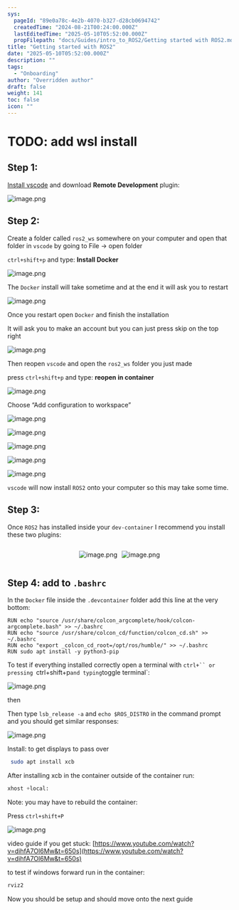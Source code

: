 ```yaml
---
sys:
  pageId: "89e0a78c-4e2b-4070-b327-d28cb0694742"
  createdTime: "2024-08-21T00:24:00.000Z"
  lastEditedTime: "2025-05-10T05:52:00.000Z"
  propFilepath: "docs/Guides/intro_to_ROS2/Getting started with ROS2.md"
title: "Getting started with ROS2"
date: "2025-05-10T05:52:00.000Z"
description: ""
tags:
  - "Onboarding"
author: "Overridden author"
draft: false
weight: 141
toc: false
icon: ""
---
```


# TODO: add wsl install

## Step 1:

[Install vscode](https://code.visualstudio.com/download) and download **Remote Development** plugin:

![image.png](https://prod-files-secure.s3.us-west-2.amazonaws.com/d518164a-d88e-44d1-a4ee-3adb3bd8bce0/efb52993-1881-4a40-b95e-6f020334f022/image.png?X-Amz-Algorithm=AWS4-HMAC-SHA256&X-Amz-Content-Sha256=UNSIGNED-PAYLOAD&X-Amz-Credential=ASIAZI2LB4664LK4G432%2F20250612%2Fus-west-2%2Fs3%2Faws4_request&X-Amz-Date=20250612T081259Z&X-Amz-Expires=3600&X-Amz-Security-Token=IQoJb3JpZ2luX2VjEBAaCXVzLXdlc3QtMiJIMEYCIQDflHCpvKnHYfBp3iK%2FMAdtCdCHgCTs8ru%2Fyz5TAu%2Bt0QIhALl7B1lFBuvfkW3FgfqOjNVLPji9UEJ7v7zd41oo1QrkKogECOn%2F%2F%2F%2F%2F%2F%2F%2F%2F%2FwEQABoMNjM3NDIzMTgzODA1IgxpRztCgc%2F1PJGO09oq3ANGqYfsNko2Tnr5TuVooBf1r6%2BwevlDr3KtSXsLDepn3E435dFLkqFxUPZPTflQIO%2B4%2Ba9mxRbSE%2FuIES9SCxU%2BooayeYyGf9RK7%2F%2FTpbSfA2vvhndp7X90i8BH5Ja%2F5FDd5Ogp3dnpQkBW4hPJX3oucdxNP4F9Ru3ZedisujNkTbtLbh5qjayTIXPoNHO4hN9fgHwA2uTr%2BU4NGtVPEHpUGugO129cL7r9FFQ0cGLalLDoMFmGF3ry736wTubGUhsnnrVJ%2FzxNkXLgjHFy0ZXLXbtyhy%2FcA5dh2lSh7%2FKhasZWfUB1RGUybBTlI%2Bbqv5pMuzX1Ia%2BKf6TvwO5q%2FxLCvh%2F2OywDHhH9r2pj2vjgNE64xa89gzpRnL6tWvshQc3mycWQELQlfifJebPZmDSN1FQOSgRjYCgoGGlUb6%2FLHWXdKPKrKT7NYOuhJlMAufFHzOtwSQ3mTgmpXoHxJtLxTm0r%2BkSNA0Xp%2B4%2BPYutHdmc9n%2FXSL1lupRQwFbKzMzUpiT0sd0HQ%2FSlC48bzMoA4DmV92EX%2FRqeKoALFx4PsLrw3moAEJfanrCbAH479b1gPxlPgevUzzW0ZDFj4wLl8KaA7XWvBigrXXlfldQp56ZnROXGpH4ssE2Q%2BUDDziKrCBjqkAaSJNqZQTcPgsuTLKgm8ePX%2B2wfoydcmOhGR1ezUpZVz2b8qMoAYLaL3chQFk4oTF%2FeRmZGeY0cuihxqYTHaoWLsMTaXqB%2F0%2F2R%2FUUinnUWQbbMN40MnQMkMf%2FV8jt62tzVnfsEL3Cv9R0DstNI%2Fk6CaV0kvDMTWE0RJlTZDou%2BiqWDLgsvLNrwt0KNgaQZoI40UQAMvQzm6DZOa15SrxXKz4%2FZ8&X-Amz-Signature=c607b4627117f82f48580b9c2576d99e8b7a7cd1140ca96fa8ceca2791247b9b&X-Amz-SignedHeaders=host&x-amz-checksum-mode=ENABLED&x-id=GetObject)

## Step 2:

Create a folder called `ros2_ws` somewhere on your computer and open that folder in `vscode` by going to File → open folder 

`ctrl+shift+p` and type: **Install Docker**

![image.png](https://prod-files-secure.s3.us-west-2.amazonaws.com/d518164a-d88e-44d1-a4ee-3adb3bd8bce0/2269dc0e-1cd5-47ff-bceb-c04ad9b2eab0/image.png?X-Amz-Algorithm=AWS4-HMAC-SHA256&X-Amz-Content-Sha256=UNSIGNED-PAYLOAD&X-Amz-Credential=ASIAZI2LB4664LK4G432%2F20250612%2Fus-west-2%2Fs3%2Faws4_request&X-Amz-Date=20250612T081259Z&X-Amz-Expires=3600&X-Amz-Security-Token=IQoJb3JpZ2luX2VjEBAaCXVzLXdlc3QtMiJIMEYCIQDflHCpvKnHYfBp3iK%2FMAdtCdCHgCTs8ru%2Fyz5TAu%2Bt0QIhALl7B1lFBuvfkW3FgfqOjNVLPji9UEJ7v7zd41oo1QrkKogECOn%2F%2F%2F%2F%2F%2F%2F%2F%2F%2FwEQABoMNjM3NDIzMTgzODA1IgxpRztCgc%2F1PJGO09oq3ANGqYfsNko2Tnr5TuVooBf1r6%2BwevlDr3KtSXsLDepn3E435dFLkqFxUPZPTflQIO%2B4%2Ba9mxRbSE%2FuIES9SCxU%2BooayeYyGf9RK7%2F%2FTpbSfA2vvhndp7X90i8BH5Ja%2F5FDd5Ogp3dnpQkBW4hPJX3oucdxNP4F9Ru3ZedisujNkTbtLbh5qjayTIXPoNHO4hN9fgHwA2uTr%2BU4NGtVPEHpUGugO129cL7r9FFQ0cGLalLDoMFmGF3ry736wTubGUhsnnrVJ%2FzxNkXLgjHFy0ZXLXbtyhy%2FcA5dh2lSh7%2FKhasZWfUB1RGUybBTlI%2Bbqv5pMuzX1Ia%2BKf6TvwO5q%2FxLCvh%2F2OywDHhH9r2pj2vjgNE64xa89gzpRnL6tWvshQc3mycWQELQlfifJebPZmDSN1FQOSgRjYCgoGGlUb6%2FLHWXdKPKrKT7NYOuhJlMAufFHzOtwSQ3mTgmpXoHxJtLxTm0r%2BkSNA0Xp%2B4%2BPYutHdmc9n%2FXSL1lupRQwFbKzMzUpiT0sd0HQ%2FSlC48bzMoA4DmV92EX%2FRqeKoALFx4PsLrw3moAEJfanrCbAH479b1gPxlPgevUzzW0ZDFj4wLl8KaA7XWvBigrXXlfldQp56ZnROXGpH4ssE2Q%2BUDDziKrCBjqkAaSJNqZQTcPgsuTLKgm8ePX%2B2wfoydcmOhGR1ezUpZVz2b8qMoAYLaL3chQFk4oTF%2FeRmZGeY0cuihxqYTHaoWLsMTaXqB%2F0%2F2R%2FUUinnUWQbbMN40MnQMkMf%2FV8jt62tzVnfsEL3Cv9R0DstNI%2Fk6CaV0kvDMTWE0RJlTZDou%2BiqWDLgsvLNrwt0KNgaQZoI40UQAMvQzm6DZOa15SrxXKz4%2FZ8&X-Amz-Signature=0d961a6cfa7131a6a5ac0183ca6d54bc988187799c72262b7926b909a9097f8c&X-Amz-SignedHeaders=host&x-amz-checksum-mode=ENABLED&x-id=GetObject)

The `Docker` install will take sometime and at the end it will ask you to restart

![image.png](https://prod-files-secure.s3.us-west-2.amazonaws.com/d518164a-d88e-44d1-a4ee-3adb3bd8bce0/ed233f78-be33-4b1f-b89c-9c346c0e961e/image.png?X-Amz-Algorithm=AWS4-HMAC-SHA256&X-Amz-Content-Sha256=UNSIGNED-PAYLOAD&X-Amz-Credential=ASIAZI2LB4664LK4G432%2F20250612%2Fus-west-2%2Fs3%2Faws4_request&X-Amz-Date=20250612T081259Z&X-Amz-Expires=3600&X-Amz-Security-Token=IQoJb3JpZ2luX2VjEBAaCXVzLXdlc3QtMiJIMEYCIQDflHCpvKnHYfBp3iK%2FMAdtCdCHgCTs8ru%2Fyz5TAu%2Bt0QIhALl7B1lFBuvfkW3FgfqOjNVLPji9UEJ7v7zd41oo1QrkKogECOn%2F%2F%2F%2F%2F%2F%2F%2F%2F%2FwEQABoMNjM3NDIzMTgzODA1IgxpRztCgc%2F1PJGO09oq3ANGqYfsNko2Tnr5TuVooBf1r6%2BwevlDr3KtSXsLDepn3E435dFLkqFxUPZPTflQIO%2B4%2Ba9mxRbSE%2FuIES9SCxU%2BooayeYyGf9RK7%2F%2FTpbSfA2vvhndp7X90i8BH5Ja%2F5FDd5Ogp3dnpQkBW4hPJX3oucdxNP4F9Ru3ZedisujNkTbtLbh5qjayTIXPoNHO4hN9fgHwA2uTr%2BU4NGtVPEHpUGugO129cL7r9FFQ0cGLalLDoMFmGF3ry736wTubGUhsnnrVJ%2FzxNkXLgjHFy0ZXLXbtyhy%2FcA5dh2lSh7%2FKhasZWfUB1RGUybBTlI%2Bbqv5pMuzX1Ia%2BKf6TvwO5q%2FxLCvh%2F2OywDHhH9r2pj2vjgNE64xa89gzpRnL6tWvshQc3mycWQELQlfifJebPZmDSN1FQOSgRjYCgoGGlUb6%2FLHWXdKPKrKT7NYOuhJlMAufFHzOtwSQ3mTgmpXoHxJtLxTm0r%2BkSNA0Xp%2B4%2BPYutHdmc9n%2FXSL1lupRQwFbKzMzUpiT0sd0HQ%2FSlC48bzMoA4DmV92EX%2FRqeKoALFx4PsLrw3moAEJfanrCbAH479b1gPxlPgevUzzW0ZDFj4wLl8KaA7XWvBigrXXlfldQp56ZnROXGpH4ssE2Q%2BUDDziKrCBjqkAaSJNqZQTcPgsuTLKgm8ePX%2B2wfoydcmOhGR1ezUpZVz2b8qMoAYLaL3chQFk4oTF%2FeRmZGeY0cuihxqYTHaoWLsMTaXqB%2F0%2F2R%2FUUinnUWQbbMN40MnQMkMf%2FV8jt62tzVnfsEL3Cv9R0DstNI%2Fk6CaV0kvDMTWE0RJlTZDou%2BiqWDLgsvLNrwt0KNgaQZoI40UQAMvQzm6DZOa15SrxXKz4%2FZ8&X-Amz-Signature=3dca43dff4b3432a939988d18eb4251eb4c1f138d00295ee508a1cb02dcbb805&X-Amz-SignedHeaders=host&x-amz-checksum-mode=ENABLED&x-id=GetObject)

Once you restart open `Docker` and finish the installation

It will ask you to make an account but you can just press skip on the top right

![image.png](https://prod-files-secure.s3.us-west-2.amazonaws.com/d518164a-d88e-44d1-a4ee-3adb3bd8bce0/21010ad9-1659-4fd9-9f59-9932a09b2a3d/image.png?X-Amz-Algorithm=AWS4-HMAC-SHA256&X-Amz-Content-Sha256=UNSIGNED-PAYLOAD&X-Amz-Credential=ASIAZI2LB4664LK4G432%2F20250612%2Fus-west-2%2Fs3%2Faws4_request&X-Amz-Date=20250612T081259Z&X-Amz-Expires=3600&X-Amz-Security-Token=IQoJb3JpZ2luX2VjEBAaCXVzLXdlc3QtMiJIMEYCIQDflHCpvKnHYfBp3iK%2FMAdtCdCHgCTs8ru%2Fyz5TAu%2Bt0QIhALl7B1lFBuvfkW3FgfqOjNVLPji9UEJ7v7zd41oo1QrkKogECOn%2F%2F%2F%2F%2F%2F%2F%2F%2F%2FwEQABoMNjM3NDIzMTgzODA1IgxpRztCgc%2F1PJGO09oq3ANGqYfsNko2Tnr5TuVooBf1r6%2BwevlDr3KtSXsLDepn3E435dFLkqFxUPZPTflQIO%2B4%2Ba9mxRbSE%2FuIES9SCxU%2BooayeYyGf9RK7%2F%2FTpbSfA2vvhndp7X90i8BH5Ja%2F5FDd5Ogp3dnpQkBW4hPJX3oucdxNP4F9Ru3ZedisujNkTbtLbh5qjayTIXPoNHO4hN9fgHwA2uTr%2BU4NGtVPEHpUGugO129cL7r9FFQ0cGLalLDoMFmGF3ry736wTubGUhsnnrVJ%2FzxNkXLgjHFy0ZXLXbtyhy%2FcA5dh2lSh7%2FKhasZWfUB1RGUybBTlI%2Bbqv5pMuzX1Ia%2BKf6TvwO5q%2FxLCvh%2F2OywDHhH9r2pj2vjgNE64xa89gzpRnL6tWvshQc3mycWQELQlfifJebPZmDSN1FQOSgRjYCgoGGlUb6%2FLHWXdKPKrKT7NYOuhJlMAufFHzOtwSQ3mTgmpXoHxJtLxTm0r%2BkSNA0Xp%2B4%2BPYutHdmc9n%2FXSL1lupRQwFbKzMzUpiT0sd0HQ%2FSlC48bzMoA4DmV92EX%2FRqeKoALFx4PsLrw3moAEJfanrCbAH479b1gPxlPgevUzzW0ZDFj4wLl8KaA7XWvBigrXXlfldQp56ZnROXGpH4ssE2Q%2BUDDziKrCBjqkAaSJNqZQTcPgsuTLKgm8ePX%2B2wfoydcmOhGR1ezUpZVz2b8qMoAYLaL3chQFk4oTF%2FeRmZGeY0cuihxqYTHaoWLsMTaXqB%2F0%2F2R%2FUUinnUWQbbMN40MnQMkMf%2FV8jt62tzVnfsEL3Cv9R0DstNI%2Fk6CaV0kvDMTWE0RJlTZDou%2BiqWDLgsvLNrwt0KNgaQZoI40UQAMvQzm6DZOa15SrxXKz4%2FZ8&X-Amz-Signature=892e596153abfa5f60cdc140db4be1a752dad844194952faf944aefe412827bc&X-Amz-SignedHeaders=host&x-amz-checksum-mode=ENABLED&x-id=GetObject)

Then reopen `vscode` and open the `ros2_ws` folder you just made

press `ctrl+shift+p` and type: **reopen in container**

![image.png](https://prod-files-secure.s3.us-west-2.amazonaws.com/d518164a-d88e-44d1-a4ee-3adb3bd8bce0/4e93b8c2-41ad-488c-8095-c74205196118/image.png?X-Amz-Algorithm=AWS4-HMAC-SHA256&X-Amz-Content-Sha256=UNSIGNED-PAYLOAD&X-Amz-Credential=ASIAZI2LB4664LK4G432%2F20250612%2Fus-west-2%2Fs3%2Faws4_request&X-Amz-Date=20250612T081259Z&X-Amz-Expires=3600&X-Amz-Security-Token=IQoJb3JpZ2luX2VjEBAaCXVzLXdlc3QtMiJIMEYCIQDflHCpvKnHYfBp3iK%2FMAdtCdCHgCTs8ru%2Fyz5TAu%2Bt0QIhALl7B1lFBuvfkW3FgfqOjNVLPji9UEJ7v7zd41oo1QrkKogECOn%2F%2F%2F%2F%2F%2F%2F%2F%2F%2FwEQABoMNjM3NDIzMTgzODA1IgxpRztCgc%2F1PJGO09oq3ANGqYfsNko2Tnr5TuVooBf1r6%2BwevlDr3KtSXsLDepn3E435dFLkqFxUPZPTflQIO%2B4%2Ba9mxRbSE%2FuIES9SCxU%2BooayeYyGf9RK7%2F%2FTpbSfA2vvhndp7X90i8BH5Ja%2F5FDd5Ogp3dnpQkBW4hPJX3oucdxNP4F9Ru3ZedisujNkTbtLbh5qjayTIXPoNHO4hN9fgHwA2uTr%2BU4NGtVPEHpUGugO129cL7r9FFQ0cGLalLDoMFmGF3ry736wTubGUhsnnrVJ%2FzxNkXLgjHFy0ZXLXbtyhy%2FcA5dh2lSh7%2FKhasZWfUB1RGUybBTlI%2Bbqv5pMuzX1Ia%2BKf6TvwO5q%2FxLCvh%2F2OywDHhH9r2pj2vjgNE64xa89gzpRnL6tWvshQc3mycWQELQlfifJebPZmDSN1FQOSgRjYCgoGGlUb6%2FLHWXdKPKrKT7NYOuhJlMAufFHzOtwSQ3mTgmpXoHxJtLxTm0r%2BkSNA0Xp%2B4%2BPYutHdmc9n%2FXSL1lupRQwFbKzMzUpiT0sd0HQ%2FSlC48bzMoA4DmV92EX%2FRqeKoALFx4PsLrw3moAEJfanrCbAH479b1gPxlPgevUzzW0ZDFj4wLl8KaA7XWvBigrXXlfldQp56ZnROXGpH4ssE2Q%2BUDDziKrCBjqkAaSJNqZQTcPgsuTLKgm8ePX%2B2wfoydcmOhGR1ezUpZVz2b8qMoAYLaL3chQFk4oTF%2FeRmZGeY0cuihxqYTHaoWLsMTaXqB%2F0%2F2R%2FUUinnUWQbbMN40MnQMkMf%2FV8jt62tzVnfsEL3Cv9R0DstNI%2Fk6CaV0kvDMTWE0RJlTZDou%2BiqWDLgsvLNrwt0KNgaQZoI40UQAMvQzm6DZOa15SrxXKz4%2FZ8&X-Amz-Signature=e9190f2720c55995bc6bd6c30247b3ba5d9066f3bbce2d24a8bddb815d44d051&X-Amz-SignedHeaders=host&x-amz-checksum-mode=ENABLED&x-id=GetObject)

Choose “Add configuration to workspace”

![image.png](https://prod-files-secure.s3.us-west-2.amazonaws.com/d518164a-d88e-44d1-a4ee-3adb3bd8bce0/9560b282-5060-4989-ba37-97e7b2c22476/image.png?X-Amz-Algorithm=AWS4-HMAC-SHA256&X-Amz-Content-Sha256=UNSIGNED-PAYLOAD&X-Amz-Credential=ASIAZI2LB4664LK4G432%2F20250612%2Fus-west-2%2Fs3%2Faws4_request&X-Amz-Date=20250612T081259Z&X-Amz-Expires=3600&X-Amz-Security-Token=IQoJb3JpZ2luX2VjEBAaCXVzLXdlc3QtMiJIMEYCIQDflHCpvKnHYfBp3iK%2FMAdtCdCHgCTs8ru%2Fyz5TAu%2Bt0QIhALl7B1lFBuvfkW3FgfqOjNVLPji9UEJ7v7zd41oo1QrkKogECOn%2F%2F%2F%2F%2F%2F%2F%2F%2F%2FwEQABoMNjM3NDIzMTgzODA1IgxpRztCgc%2F1PJGO09oq3ANGqYfsNko2Tnr5TuVooBf1r6%2BwevlDr3KtSXsLDepn3E435dFLkqFxUPZPTflQIO%2B4%2Ba9mxRbSE%2FuIES9SCxU%2BooayeYyGf9RK7%2F%2FTpbSfA2vvhndp7X90i8BH5Ja%2F5FDd5Ogp3dnpQkBW4hPJX3oucdxNP4F9Ru3ZedisujNkTbtLbh5qjayTIXPoNHO4hN9fgHwA2uTr%2BU4NGtVPEHpUGugO129cL7r9FFQ0cGLalLDoMFmGF3ry736wTubGUhsnnrVJ%2FzxNkXLgjHFy0ZXLXbtyhy%2FcA5dh2lSh7%2FKhasZWfUB1RGUybBTlI%2Bbqv5pMuzX1Ia%2BKf6TvwO5q%2FxLCvh%2F2OywDHhH9r2pj2vjgNE64xa89gzpRnL6tWvshQc3mycWQELQlfifJebPZmDSN1FQOSgRjYCgoGGlUb6%2FLHWXdKPKrKT7NYOuhJlMAufFHzOtwSQ3mTgmpXoHxJtLxTm0r%2BkSNA0Xp%2B4%2BPYutHdmc9n%2FXSL1lupRQwFbKzMzUpiT0sd0HQ%2FSlC48bzMoA4DmV92EX%2FRqeKoALFx4PsLrw3moAEJfanrCbAH479b1gPxlPgevUzzW0ZDFj4wLl8KaA7XWvBigrXXlfldQp56ZnROXGpH4ssE2Q%2BUDDziKrCBjqkAaSJNqZQTcPgsuTLKgm8ePX%2B2wfoydcmOhGR1ezUpZVz2b8qMoAYLaL3chQFk4oTF%2FeRmZGeY0cuihxqYTHaoWLsMTaXqB%2F0%2F2R%2FUUinnUWQbbMN40MnQMkMf%2FV8jt62tzVnfsEL3Cv9R0DstNI%2Fk6CaV0kvDMTWE0RJlTZDou%2BiqWDLgsvLNrwt0KNgaQZoI40UQAMvQzm6DZOa15SrxXKz4%2FZ8&X-Amz-Signature=d6758989a882700ca0ee0d226887621a09844355cf3f89304fe15ee4d78d42f8&X-Amz-SignedHeaders=host&x-amz-checksum-mode=ENABLED&x-id=GetObject)

![image.png](https://prod-files-secure.s3.us-west-2.amazonaws.com/d518164a-d88e-44d1-a4ee-3adb3bd8bce0/2ee63f81-886b-48e8-a553-dc6e5eac99e4/image.png?X-Amz-Algorithm=AWS4-HMAC-SHA256&X-Amz-Content-Sha256=UNSIGNED-PAYLOAD&X-Amz-Credential=ASIAZI2LB4664LK4G432%2F20250612%2Fus-west-2%2Fs3%2Faws4_request&X-Amz-Date=20250612T081259Z&X-Amz-Expires=3600&X-Amz-Security-Token=IQoJb3JpZ2luX2VjEBAaCXVzLXdlc3QtMiJIMEYCIQDflHCpvKnHYfBp3iK%2FMAdtCdCHgCTs8ru%2Fyz5TAu%2Bt0QIhALl7B1lFBuvfkW3FgfqOjNVLPji9UEJ7v7zd41oo1QrkKogECOn%2F%2F%2F%2F%2F%2F%2F%2F%2F%2FwEQABoMNjM3NDIzMTgzODA1IgxpRztCgc%2F1PJGO09oq3ANGqYfsNko2Tnr5TuVooBf1r6%2BwevlDr3KtSXsLDepn3E435dFLkqFxUPZPTflQIO%2B4%2Ba9mxRbSE%2FuIES9SCxU%2BooayeYyGf9RK7%2F%2FTpbSfA2vvhndp7X90i8BH5Ja%2F5FDd5Ogp3dnpQkBW4hPJX3oucdxNP4F9Ru3ZedisujNkTbtLbh5qjayTIXPoNHO4hN9fgHwA2uTr%2BU4NGtVPEHpUGugO129cL7r9FFQ0cGLalLDoMFmGF3ry736wTubGUhsnnrVJ%2FzxNkXLgjHFy0ZXLXbtyhy%2FcA5dh2lSh7%2FKhasZWfUB1RGUybBTlI%2Bbqv5pMuzX1Ia%2BKf6TvwO5q%2FxLCvh%2F2OywDHhH9r2pj2vjgNE64xa89gzpRnL6tWvshQc3mycWQELQlfifJebPZmDSN1FQOSgRjYCgoGGlUb6%2FLHWXdKPKrKT7NYOuhJlMAufFHzOtwSQ3mTgmpXoHxJtLxTm0r%2BkSNA0Xp%2B4%2BPYutHdmc9n%2FXSL1lupRQwFbKzMzUpiT0sd0HQ%2FSlC48bzMoA4DmV92EX%2FRqeKoALFx4PsLrw3moAEJfanrCbAH479b1gPxlPgevUzzW0ZDFj4wLl8KaA7XWvBigrXXlfldQp56ZnROXGpH4ssE2Q%2BUDDziKrCBjqkAaSJNqZQTcPgsuTLKgm8ePX%2B2wfoydcmOhGR1ezUpZVz2b8qMoAYLaL3chQFk4oTF%2FeRmZGeY0cuihxqYTHaoWLsMTaXqB%2F0%2F2R%2FUUinnUWQbbMN40MnQMkMf%2FV8jt62tzVnfsEL3Cv9R0DstNI%2Fk6CaV0kvDMTWE0RJlTZDou%2BiqWDLgsvLNrwt0KNgaQZoI40UQAMvQzm6DZOa15SrxXKz4%2FZ8&X-Amz-Signature=cd7b0dbd353dceef1b048537b53fb7a677c766c8d23af9f02f5e7316ca7a2d41&X-Amz-SignedHeaders=host&x-amz-checksum-mode=ENABLED&x-id=GetObject)

![image.png](https://prod-files-secure.s3.us-west-2.amazonaws.com/d518164a-d88e-44d1-a4ee-3adb3bd8bce0/ae1580b2-b048-407e-aed9-b584224a7a04/image.png?X-Amz-Algorithm=AWS4-HMAC-SHA256&X-Amz-Content-Sha256=UNSIGNED-PAYLOAD&X-Amz-Credential=ASIAZI2LB4664LK4G432%2F20250612%2Fus-west-2%2Fs3%2Faws4_request&X-Amz-Date=20250612T081259Z&X-Amz-Expires=3600&X-Amz-Security-Token=IQoJb3JpZ2luX2VjEBAaCXVzLXdlc3QtMiJIMEYCIQDflHCpvKnHYfBp3iK%2FMAdtCdCHgCTs8ru%2Fyz5TAu%2Bt0QIhALl7B1lFBuvfkW3FgfqOjNVLPji9UEJ7v7zd41oo1QrkKogECOn%2F%2F%2F%2F%2F%2F%2F%2F%2F%2FwEQABoMNjM3NDIzMTgzODA1IgxpRztCgc%2F1PJGO09oq3ANGqYfsNko2Tnr5TuVooBf1r6%2BwevlDr3KtSXsLDepn3E435dFLkqFxUPZPTflQIO%2B4%2Ba9mxRbSE%2FuIES9SCxU%2BooayeYyGf9RK7%2F%2FTpbSfA2vvhndp7X90i8BH5Ja%2F5FDd5Ogp3dnpQkBW4hPJX3oucdxNP4F9Ru3ZedisujNkTbtLbh5qjayTIXPoNHO4hN9fgHwA2uTr%2BU4NGtVPEHpUGugO129cL7r9FFQ0cGLalLDoMFmGF3ry736wTubGUhsnnrVJ%2FzxNkXLgjHFy0ZXLXbtyhy%2FcA5dh2lSh7%2FKhasZWfUB1RGUybBTlI%2Bbqv5pMuzX1Ia%2BKf6TvwO5q%2FxLCvh%2F2OywDHhH9r2pj2vjgNE64xa89gzpRnL6tWvshQc3mycWQELQlfifJebPZmDSN1FQOSgRjYCgoGGlUb6%2FLHWXdKPKrKT7NYOuhJlMAufFHzOtwSQ3mTgmpXoHxJtLxTm0r%2BkSNA0Xp%2B4%2BPYutHdmc9n%2FXSL1lupRQwFbKzMzUpiT0sd0HQ%2FSlC48bzMoA4DmV92EX%2FRqeKoALFx4PsLrw3moAEJfanrCbAH479b1gPxlPgevUzzW0ZDFj4wLl8KaA7XWvBigrXXlfldQp56ZnROXGpH4ssE2Q%2BUDDziKrCBjqkAaSJNqZQTcPgsuTLKgm8ePX%2B2wfoydcmOhGR1ezUpZVz2b8qMoAYLaL3chQFk4oTF%2FeRmZGeY0cuihxqYTHaoWLsMTaXqB%2F0%2F2R%2FUUinnUWQbbMN40MnQMkMf%2FV8jt62tzVnfsEL3Cv9R0DstNI%2Fk6CaV0kvDMTWE0RJlTZDou%2BiqWDLgsvLNrwt0KNgaQZoI40UQAMvQzm6DZOa15SrxXKz4%2FZ8&X-Amz-Signature=850d3225f2d1f2c05ee470936063d7ac98f3d3ab6839ea188684cc3cf83e01de&X-Amz-SignedHeaders=host&x-amz-checksum-mode=ENABLED&x-id=GetObject)

![image.png](https://prod-files-secure.s3.us-west-2.amazonaws.com/d518164a-d88e-44d1-a4ee-3adb3bd8bce0/53255b28-f75e-430f-b9e3-c0ac8577e42b/image.png?X-Amz-Algorithm=AWS4-HMAC-SHA256&X-Amz-Content-Sha256=UNSIGNED-PAYLOAD&X-Amz-Credential=ASIAZI2LB4664LK4G432%2F20250612%2Fus-west-2%2Fs3%2Faws4_request&X-Amz-Date=20250612T081259Z&X-Amz-Expires=3600&X-Amz-Security-Token=IQoJb3JpZ2luX2VjEBAaCXVzLXdlc3QtMiJIMEYCIQDflHCpvKnHYfBp3iK%2FMAdtCdCHgCTs8ru%2Fyz5TAu%2Bt0QIhALl7B1lFBuvfkW3FgfqOjNVLPji9UEJ7v7zd41oo1QrkKogECOn%2F%2F%2F%2F%2F%2F%2F%2F%2F%2FwEQABoMNjM3NDIzMTgzODA1IgxpRztCgc%2F1PJGO09oq3ANGqYfsNko2Tnr5TuVooBf1r6%2BwevlDr3KtSXsLDepn3E435dFLkqFxUPZPTflQIO%2B4%2Ba9mxRbSE%2FuIES9SCxU%2BooayeYyGf9RK7%2F%2FTpbSfA2vvhndp7X90i8BH5Ja%2F5FDd5Ogp3dnpQkBW4hPJX3oucdxNP4F9Ru3ZedisujNkTbtLbh5qjayTIXPoNHO4hN9fgHwA2uTr%2BU4NGtVPEHpUGugO129cL7r9FFQ0cGLalLDoMFmGF3ry736wTubGUhsnnrVJ%2FzxNkXLgjHFy0ZXLXbtyhy%2FcA5dh2lSh7%2FKhasZWfUB1RGUybBTlI%2Bbqv5pMuzX1Ia%2BKf6TvwO5q%2FxLCvh%2F2OywDHhH9r2pj2vjgNE64xa89gzpRnL6tWvshQc3mycWQELQlfifJebPZmDSN1FQOSgRjYCgoGGlUb6%2FLHWXdKPKrKT7NYOuhJlMAufFHzOtwSQ3mTgmpXoHxJtLxTm0r%2BkSNA0Xp%2B4%2BPYutHdmc9n%2FXSL1lupRQwFbKzMzUpiT0sd0HQ%2FSlC48bzMoA4DmV92EX%2FRqeKoALFx4PsLrw3moAEJfanrCbAH479b1gPxlPgevUzzW0ZDFj4wLl8KaA7XWvBigrXXlfldQp56ZnROXGpH4ssE2Q%2BUDDziKrCBjqkAaSJNqZQTcPgsuTLKgm8ePX%2B2wfoydcmOhGR1ezUpZVz2b8qMoAYLaL3chQFk4oTF%2FeRmZGeY0cuihxqYTHaoWLsMTaXqB%2F0%2F2R%2FUUinnUWQbbMN40MnQMkMf%2FV8jt62tzVnfsEL3Cv9R0DstNI%2Fk6CaV0kvDMTWE0RJlTZDou%2BiqWDLgsvLNrwt0KNgaQZoI40UQAMvQzm6DZOa15SrxXKz4%2FZ8&X-Amz-Signature=36b212c3db7de9ccc89cea41c469ab37322eba4eb39c33c895685b40ae2b6eac&X-Amz-SignedHeaders=host&x-amz-checksum-mode=ENABLED&x-id=GetObject)

![image.png](https://prod-files-secure.s3.us-west-2.amazonaws.com/d518164a-d88e-44d1-a4ee-3adb3bd8bce0/7c562767-5af9-4ffb-97d1-327bcdf4ee00/image.png?X-Amz-Algorithm=AWS4-HMAC-SHA256&X-Amz-Content-Sha256=UNSIGNED-PAYLOAD&X-Amz-Credential=ASIAZI2LB4664LK4G432%2F20250612%2Fus-west-2%2Fs3%2Faws4_request&X-Amz-Date=20250612T081259Z&X-Amz-Expires=3600&X-Amz-Security-Token=IQoJb3JpZ2luX2VjEBAaCXVzLXdlc3QtMiJIMEYCIQDflHCpvKnHYfBp3iK%2FMAdtCdCHgCTs8ru%2Fyz5TAu%2Bt0QIhALl7B1lFBuvfkW3FgfqOjNVLPji9UEJ7v7zd41oo1QrkKogECOn%2F%2F%2F%2F%2F%2F%2F%2F%2F%2FwEQABoMNjM3NDIzMTgzODA1IgxpRztCgc%2F1PJGO09oq3ANGqYfsNko2Tnr5TuVooBf1r6%2BwevlDr3KtSXsLDepn3E435dFLkqFxUPZPTflQIO%2B4%2Ba9mxRbSE%2FuIES9SCxU%2BooayeYyGf9RK7%2F%2FTpbSfA2vvhndp7X90i8BH5Ja%2F5FDd5Ogp3dnpQkBW4hPJX3oucdxNP4F9Ru3ZedisujNkTbtLbh5qjayTIXPoNHO4hN9fgHwA2uTr%2BU4NGtVPEHpUGugO129cL7r9FFQ0cGLalLDoMFmGF3ry736wTubGUhsnnrVJ%2FzxNkXLgjHFy0ZXLXbtyhy%2FcA5dh2lSh7%2FKhasZWfUB1RGUybBTlI%2Bbqv5pMuzX1Ia%2BKf6TvwO5q%2FxLCvh%2F2OywDHhH9r2pj2vjgNE64xa89gzpRnL6tWvshQc3mycWQELQlfifJebPZmDSN1FQOSgRjYCgoGGlUb6%2FLHWXdKPKrKT7NYOuhJlMAufFHzOtwSQ3mTgmpXoHxJtLxTm0r%2BkSNA0Xp%2B4%2BPYutHdmc9n%2FXSL1lupRQwFbKzMzUpiT0sd0HQ%2FSlC48bzMoA4DmV92EX%2FRqeKoALFx4PsLrw3moAEJfanrCbAH479b1gPxlPgevUzzW0ZDFj4wLl8KaA7XWvBigrXXlfldQp56ZnROXGpH4ssE2Q%2BUDDziKrCBjqkAaSJNqZQTcPgsuTLKgm8ePX%2B2wfoydcmOhGR1ezUpZVz2b8qMoAYLaL3chQFk4oTF%2FeRmZGeY0cuihxqYTHaoWLsMTaXqB%2F0%2F2R%2FUUinnUWQbbMN40MnQMkMf%2FV8jt62tzVnfsEL3Cv9R0DstNI%2Fk6CaV0kvDMTWE0RJlTZDou%2BiqWDLgsvLNrwt0KNgaQZoI40UQAMvQzm6DZOa15SrxXKz4%2FZ8&X-Amz-Signature=5a3acd866a8d55b5c49c0ae4b4e5a09a86821cea2b1bf8ae3c276e77d9c5335b&X-Amz-SignedHeaders=host&x-amz-checksum-mode=ENABLED&x-id=GetObject)

`vscode` will now install `ROS2` onto your computer so this may take some time.

## Step 3:

Once `ROS2` has installed inside your `dev-container` I recommend you install these two plugins:

<div style="display: flex;flex-direction: row; column-gap:10px; max-width: 630px;justify-content: center;">
<div>

![image.png](https://prod-files-secure.s3.us-west-2.amazonaws.com/d518164a-d88e-44d1-a4ee-3adb3bd8bce0/3fc3d550-5a54-4ba1-ba6b-faa01cdb7369/image.png?X-Amz-Algorithm=AWS4-HMAC-SHA256&X-Amz-Content-Sha256=UNSIGNED-PAYLOAD&X-Amz-Credential=ASIAZI2LB466524ZJYD4%2F20250612%2Fus-west-2%2Fs3%2Faws4_request&X-Amz-Date=20250612T081300Z&X-Amz-Expires=3600&X-Amz-Security-Token=IQoJb3JpZ2luX2VjEBAaCXVzLXdlc3QtMiJHMEUCIQCjD3cn7Ot76ILC2sv%2BCdOQOP%2B6H0GwrvJJC9k5sVol1wIgSziJJomAYF0WsFUGsVggkhwNJOq7H86Q94j%2BheWgawQqiAQI6f%2F%2F%2F%2F%2F%2F%2F%2F%2F%2FARAAGgw2Mzc0MjMxODM4MDUiDLk7w85HOdPbHH0X4ircA8y85H%2Ba3CAtEGBd5eS8r%2B4wPlySwhjesh2SNUBHlaa49GLGuSFqSxcsR0RzS4QczBR6e8leqRCGa03Eamp%2BkeFux3LKD3MRqksK5qHyG4WsDc%2FA208Xpj1fKAJYMnok3DZ8ml%2FNM6QMmjqfKvYuQhVHO%2B5GXaKzeZ6eqQHhJEvZPgUzNHxnSeRM2gFjBcgD7oYb8Q78ggmPx6z2sUj7pou594JfUmYZuSmUGCZkpYETrWFJb8npdzpxBpcUjSOsjeR0jSzubu2b1%2BuXQkWYxQVxCO34k8Tb6ONoxfMCEHwLl1O6HbfmU1xmw%2BMbvadJlmWUn4FC7Bsd1ctn7Y6iJm%2FucgPsU37lb%2F6NN8%2BXnWemi2NN8zXLPEA1J%2F0TndKen1l3snni%2BobkGF4pDFlEFKigV3LITd%2FRSq5Jf7uJUKNMWpMPfW7ydKmfIPbDAltzWShM%2Bq%2BuW9UUHszoh8I%2FopKLWk2QEB7six4PRLYgu4PehQAU8kmU1zbAvSbVBVtai%2BcbCb7akPPypnHNDo2MsbgjRF8JWqTcwfneR3iUnVyldqYQD5yfU1vMfpWF52P48gBVf1BmGySbyf9%2BiQ0flPj4vKCldPQIqXJqZySErMug3oTjUerBjmm6CoLVMPSIqsIGOqUBHFzUJTrMVTlAIfJF5zjntm0LpE0i1L%2BLjIDzsZ1GnN3d%2F3SRBOxHbMHiiJrbQr0WuCpfpdEjEvn2EhCz0d1djgBiRygR8djnXN%2BXN0aScK737IOGHRaqLvCa0dWYw3RnepBp05GCJ1TspijFM4xoJEl3mHulvIs57g5YuXZ2Vl6oaBN7gJBkFfJEKLsiyhopY9O89QrR6x6xC0PKhKYoel0OPo0g&X-Amz-Signature=754580e44053f56355ccb46222b7dc67b834a19763cc0795e87427887bb5f507&X-Amz-SignedHeaders=host&x-amz-checksum-mode=ENABLED&x-id=GetObject)

</div>
<div>

![image.png](https://prod-files-secure.s3.us-west-2.amazonaws.com/d518164a-d88e-44d1-a4ee-3adb3bd8bce0/d994cc66-13c2-4093-a5a3-f84cf4601a82/image.png?X-Amz-Algorithm=AWS4-HMAC-SHA256&X-Amz-Content-Sha256=UNSIGNED-PAYLOAD&X-Amz-Credential=ASIAZI2LB466VWL4VS7S%2F20250612%2Fus-west-2%2Fs3%2Faws4_request&X-Amz-Date=20250612T081301Z&X-Amz-Expires=3600&X-Amz-Security-Token=IQoJb3JpZ2luX2VjEBAaCXVzLXdlc3QtMiJHMEUCIFyMZhRqlOL8KjWpAvC%2BF2tGgvdM1xEJKmtUZ8OCFttkAiEAjuB7g9j0POONVNsVUtdKvlhwJ4ObYbn%2F2EHpcoIz5HoqiAQI6f%2F%2F%2F%2F%2F%2F%2F%2F%2F%2FARAAGgw2Mzc0MjMxODM4MDUiDB9YgBNI2VT07EovWyrcA7YKYKW1iMwUmZ1w02QoACqpJWcI8IWq9Z49E9dsaNcCBrQvnQMCcygfRbBHC671TS2G4SLSffPU5cPFXbUGx3CrXZ4%2Fox%2FrB4SdLiOWRqUvxQC%2FdUYKmRYz5rPbDlrMtTMcdkQkvOCIOdx97hL5FUQDcpBY%2BRoM37O5Qnq28Wgrl3Zj8Go5TcJ4uZd5gmhYuWmtR5i2mzc%2FZ5Z1ru2L99KCUc%2BJEaBL8vhJqb%2F%2F4FhI%2BDie18dP2VTgH1CG8wON%2BjCA1XpiveeZAaRHI9Ui9r07keBR%2F4rjOHoyIDiyzDH2Ylf%2BAsZAxrJdwAVMg9BtgHnchCnDkDRuuvBq4%2BXsahKNx1NKe2ndFrR31lgt4d0He3KxTus%2BTpQIzkA2aW6IDg510ZDw8mBUOOqCOinnvD00TfsrRvo8kPQzstr%2B4jOuFJfAEDmc%2FqiJZ1Gp85177f421fIkR%2Bsjv0q18hy5Jv4o%2BHwlWGgRKfPojylQmRKhAwuOFzVQmP1C6S21R61msXYB2TF6ZXQnR55%2Ft9rSyt84qaKFZkO2kp9SFGt2N1qGHD26DZjeaiRIzSiDXPyC7CCaM5aYwEFbbyOgXfHYQY0EjKj%2B11Z%2BxzC1AjwMFnZg3GbQwvWDbeEzO0aCMM%2BIqsIGOqUBPIV4bxN7Tj10m2BTyCJkNODPE2n75hkcLx09zR6CFeTjMIEECgBmg2Go%2BEyxLPR3c%2ByiKSRGseLDXp8OXi41ReRXSd%2B8gYlVlIrkOZn5tZE45kO%2B5hwC9GJfam2BxUzWWmD1vXEdn7i7d9%2BickvW5rg5kzWo6qfS3706j0uGeAhwHz8xmJ7QHsPXC3wVtVs%2FBL0gC9ui746Jwm01mmFdYD7WWc3A&X-Amz-Signature=6c514f77ea13e7653249d7f0041e8151bd0bfe47130129799cbef18518d74220&X-Amz-SignedHeaders=host&x-amz-checksum-mode=ENABLED&x-id=GetObject)

</div>
</div>

## Step 4: add to `.bashrc`

In the `Docker` file inside the `.devcontainer` folder add this line at the very bottom: 

```docker
RUN echo "source /usr/share/colcon_argcomplete/hook/colcon-argcomplete.bash" >> ~/.bashrc
RUN echo "source /usr/share/colcon_cd/function/colcon_cd.sh" >> ~/.bashrc
RUN echo "export _colcon_cd_root=/opt/ros/humble/" >> ~/.bashrc
RUN sudo apt install -y python3-pip 
```

To test if everything installed correctly open a terminal with `ctrl+`` or pressing `ctrl+shift+p` and typing `toggle terminal`:

![image.png](https://prod-files-secure.s3.us-west-2.amazonaws.com/d518164a-d88e-44d1-a4ee-3adb3bd8bce0/6a4943d8-b04e-4c02-9a58-775f3384d1a5/image.png?X-Amz-Algorithm=AWS4-HMAC-SHA256&X-Amz-Content-Sha256=UNSIGNED-PAYLOAD&X-Amz-Credential=ASIAZI2LB4664LK4G432%2F20250612%2Fus-west-2%2Fs3%2Faws4_request&X-Amz-Date=20250612T081259Z&X-Amz-Expires=3600&X-Amz-Security-Token=IQoJb3JpZ2luX2VjEBAaCXVzLXdlc3QtMiJIMEYCIQDflHCpvKnHYfBp3iK%2FMAdtCdCHgCTs8ru%2Fyz5TAu%2Bt0QIhALl7B1lFBuvfkW3FgfqOjNVLPji9UEJ7v7zd41oo1QrkKogECOn%2F%2F%2F%2F%2F%2F%2F%2F%2F%2FwEQABoMNjM3NDIzMTgzODA1IgxpRztCgc%2F1PJGO09oq3ANGqYfsNko2Tnr5TuVooBf1r6%2BwevlDr3KtSXsLDepn3E435dFLkqFxUPZPTflQIO%2B4%2Ba9mxRbSE%2FuIES9SCxU%2BooayeYyGf9RK7%2F%2FTpbSfA2vvhndp7X90i8BH5Ja%2F5FDd5Ogp3dnpQkBW4hPJX3oucdxNP4F9Ru3ZedisujNkTbtLbh5qjayTIXPoNHO4hN9fgHwA2uTr%2BU4NGtVPEHpUGugO129cL7r9FFQ0cGLalLDoMFmGF3ry736wTubGUhsnnrVJ%2FzxNkXLgjHFy0ZXLXbtyhy%2FcA5dh2lSh7%2FKhasZWfUB1RGUybBTlI%2Bbqv5pMuzX1Ia%2BKf6TvwO5q%2FxLCvh%2F2OywDHhH9r2pj2vjgNE64xa89gzpRnL6tWvshQc3mycWQELQlfifJebPZmDSN1FQOSgRjYCgoGGlUb6%2FLHWXdKPKrKT7NYOuhJlMAufFHzOtwSQ3mTgmpXoHxJtLxTm0r%2BkSNA0Xp%2B4%2BPYutHdmc9n%2FXSL1lupRQwFbKzMzUpiT0sd0HQ%2FSlC48bzMoA4DmV92EX%2FRqeKoALFx4PsLrw3moAEJfanrCbAH479b1gPxlPgevUzzW0ZDFj4wLl8KaA7XWvBigrXXlfldQp56ZnROXGpH4ssE2Q%2BUDDziKrCBjqkAaSJNqZQTcPgsuTLKgm8ePX%2B2wfoydcmOhGR1ezUpZVz2b8qMoAYLaL3chQFk4oTF%2FeRmZGeY0cuihxqYTHaoWLsMTaXqB%2F0%2F2R%2FUUinnUWQbbMN40MnQMkMf%2FV8jt62tzVnfsEL3Cv9R0DstNI%2Fk6CaV0kvDMTWE0RJlTZDou%2BiqWDLgsvLNrwt0KNgaQZoI40UQAMvQzm6DZOa15SrxXKz4%2FZ8&X-Amz-Signature=e928e1769ae3a28b92d6aa440ea9f5aeb9aa6b949e2981cac8a19ea10c8b4fea&X-Amz-SignedHeaders=host&x-amz-checksum-mode=ENABLED&x-id=GetObject)

then 

Then type `lsb_release -a` and `echo $ROS_DISTRO` in the command prompt and you should get similar responses:

![image.png](https://prod-files-secure.s3.us-west-2.amazonaws.com/d518164a-d88e-44d1-a4ee-3adb3bd8bce0/3e635dec-a805-4e85-8b9e-d000e5b71a4e/image.png?X-Amz-Algorithm=AWS4-HMAC-SHA256&X-Amz-Content-Sha256=UNSIGNED-PAYLOAD&X-Amz-Credential=ASIAZI2LB4664LK4G432%2F20250612%2Fus-west-2%2Fs3%2Faws4_request&X-Amz-Date=20250612T081259Z&X-Amz-Expires=3600&X-Amz-Security-Token=IQoJb3JpZ2luX2VjEBAaCXVzLXdlc3QtMiJIMEYCIQDflHCpvKnHYfBp3iK%2FMAdtCdCHgCTs8ru%2Fyz5TAu%2Bt0QIhALl7B1lFBuvfkW3FgfqOjNVLPji9UEJ7v7zd41oo1QrkKogECOn%2F%2F%2F%2F%2F%2F%2F%2F%2F%2FwEQABoMNjM3NDIzMTgzODA1IgxpRztCgc%2F1PJGO09oq3ANGqYfsNko2Tnr5TuVooBf1r6%2BwevlDr3KtSXsLDepn3E435dFLkqFxUPZPTflQIO%2B4%2Ba9mxRbSE%2FuIES9SCxU%2BooayeYyGf9RK7%2F%2FTpbSfA2vvhndp7X90i8BH5Ja%2F5FDd5Ogp3dnpQkBW4hPJX3oucdxNP4F9Ru3ZedisujNkTbtLbh5qjayTIXPoNHO4hN9fgHwA2uTr%2BU4NGtVPEHpUGugO129cL7r9FFQ0cGLalLDoMFmGF3ry736wTubGUhsnnrVJ%2FzxNkXLgjHFy0ZXLXbtyhy%2FcA5dh2lSh7%2FKhasZWfUB1RGUybBTlI%2Bbqv5pMuzX1Ia%2BKf6TvwO5q%2FxLCvh%2F2OywDHhH9r2pj2vjgNE64xa89gzpRnL6tWvshQc3mycWQELQlfifJebPZmDSN1FQOSgRjYCgoGGlUb6%2FLHWXdKPKrKT7NYOuhJlMAufFHzOtwSQ3mTgmpXoHxJtLxTm0r%2BkSNA0Xp%2B4%2BPYutHdmc9n%2FXSL1lupRQwFbKzMzUpiT0sd0HQ%2FSlC48bzMoA4DmV92EX%2FRqeKoALFx4PsLrw3moAEJfanrCbAH479b1gPxlPgevUzzW0ZDFj4wLl8KaA7XWvBigrXXlfldQp56ZnROXGpH4ssE2Q%2BUDDziKrCBjqkAaSJNqZQTcPgsuTLKgm8ePX%2B2wfoydcmOhGR1ezUpZVz2b8qMoAYLaL3chQFk4oTF%2FeRmZGeY0cuihxqYTHaoWLsMTaXqB%2F0%2F2R%2FUUinnUWQbbMN40MnQMkMf%2FV8jt62tzVnfsEL3Cv9R0DstNI%2Fk6CaV0kvDMTWE0RJlTZDou%2BiqWDLgsvLNrwt0KNgaQZoI40UQAMvQzm6DZOa15SrxXKz4%2FZ8&X-Amz-Signature=65d72e390a61f1273556cb99e301c54c5326fef7c69b38818f493c07d3d78cc6&X-Amz-SignedHeaders=host&x-amz-checksum-mode=ENABLED&x-id=GetObject)

Install:  to get displays to pass over

```bash
 sudo apt install xcb
```

After installing xcb in the container outside of the container run:

```python
xhost +local:
```

Note: you may have to rebuild the container:

Press `ctrl+shift+P`

![image.png](https://prod-files-secure.s3.us-west-2.amazonaws.com/d518164a-d88e-44d1-a4ee-3adb3bd8bce0/6c2be660-2618-4c38-9c26-53554f7a0b7b/image.png?X-Amz-Algorithm=AWS4-HMAC-SHA256&X-Amz-Content-Sha256=UNSIGNED-PAYLOAD&X-Amz-Credential=ASIAZI2LB4664LK4G432%2F20250612%2Fus-west-2%2Fs3%2Faws4_request&X-Amz-Date=20250612T081259Z&X-Amz-Expires=3600&X-Amz-Security-Token=IQoJb3JpZ2luX2VjEBAaCXVzLXdlc3QtMiJIMEYCIQDflHCpvKnHYfBp3iK%2FMAdtCdCHgCTs8ru%2Fyz5TAu%2Bt0QIhALl7B1lFBuvfkW3FgfqOjNVLPji9UEJ7v7zd41oo1QrkKogECOn%2F%2F%2F%2F%2F%2F%2F%2F%2F%2FwEQABoMNjM3NDIzMTgzODA1IgxpRztCgc%2F1PJGO09oq3ANGqYfsNko2Tnr5TuVooBf1r6%2BwevlDr3KtSXsLDepn3E435dFLkqFxUPZPTflQIO%2B4%2Ba9mxRbSE%2FuIES9SCxU%2BooayeYyGf9RK7%2F%2FTpbSfA2vvhndp7X90i8BH5Ja%2F5FDd5Ogp3dnpQkBW4hPJX3oucdxNP4F9Ru3ZedisujNkTbtLbh5qjayTIXPoNHO4hN9fgHwA2uTr%2BU4NGtVPEHpUGugO129cL7r9FFQ0cGLalLDoMFmGF3ry736wTubGUhsnnrVJ%2FzxNkXLgjHFy0ZXLXbtyhy%2FcA5dh2lSh7%2FKhasZWfUB1RGUybBTlI%2Bbqv5pMuzX1Ia%2BKf6TvwO5q%2FxLCvh%2F2OywDHhH9r2pj2vjgNE64xa89gzpRnL6tWvshQc3mycWQELQlfifJebPZmDSN1FQOSgRjYCgoGGlUb6%2FLHWXdKPKrKT7NYOuhJlMAufFHzOtwSQ3mTgmpXoHxJtLxTm0r%2BkSNA0Xp%2B4%2BPYutHdmc9n%2FXSL1lupRQwFbKzMzUpiT0sd0HQ%2FSlC48bzMoA4DmV92EX%2FRqeKoALFx4PsLrw3moAEJfanrCbAH479b1gPxlPgevUzzW0ZDFj4wLl8KaA7XWvBigrXXlfldQp56ZnROXGpH4ssE2Q%2BUDDziKrCBjqkAaSJNqZQTcPgsuTLKgm8ePX%2B2wfoydcmOhGR1ezUpZVz2b8qMoAYLaL3chQFk4oTF%2FeRmZGeY0cuihxqYTHaoWLsMTaXqB%2F0%2F2R%2FUUinnUWQbbMN40MnQMkMf%2FV8jt62tzVnfsEL3Cv9R0DstNI%2Fk6CaV0kvDMTWE0RJlTZDou%2BiqWDLgsvLNrwt0KNgaQZoI40UQAMvQzm6DZOa15SrxXKz4%2FZ8&X-Amz-Signature=aa44f2610d55596dad130e3248c31ab5f69648a5c0c38f4c06ef4b97ba3f1266&X-Amz-SignedHeaders=host&x-amz-checksum-mode=ENABLED&x-id=GetObject)

video guide if you get stuck: [https://www.youtube.com/watch?v=dihfA7Ol6Mw&t=650s](https://www.youtube.com/watch?v=dihfA7Ol6Mw&t=650s)

to test if windows forward run in the container:

```bash
rviz2
```

Now you should be setup and should move onto the next guide 
